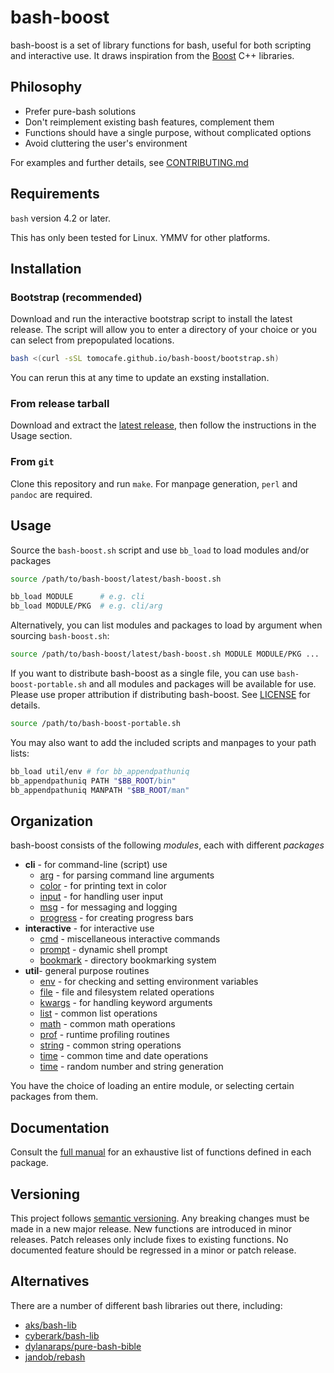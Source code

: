 # bash-boost

bash-boost is a set of library functions for bash, useful for both scripting and interactive use. It draws inspiration from the [Boost](https://boost.org) C++ libraries.

## Philosophy

- Prefer pure-bash solutions
- Don't reimplement existing bash features, complement them
- Functions should have a single purpose, without complicated options
- Avoid cluttering the user's environment

For examples and further details, see [CONTRIBUTING.md](CONTRIBUTING.md)

## Requirements

`bash` version 4.2 or later.

This has only been tested for Linux. YMMV for other platforms.

## Installation

### Bootstrap (recommended)

Download and run the interactive bootstrap script to install the latest release. The script will allow you to enter a directory of your choice or you can select from prepopulated locations.

```bash
bash <(curl -sSL tomocafe.github.io/bash-boost/bootstrap.sh)
```

You can rerun this at any time to update an exsting installation.

### From release tarball

Download and extract the [latest release](https://github.com/tomocafe/bash-boost/releases), then follow the instructions in the Usage section.

### From `git`

Clone this repository and run `make`. For manpage generation, `perl` and `pandoc` are required.

## Usage

Source the `bash-boost.sh` script and use `bb_load` to load modules and/or packages

```bash
source /path/to/bash-boost/latest/bash-boost.sh

bb_load MODULE      # e.g. cli
bb_load MODULE/PKG  # e.g. cli/arg
```

Alternatively, you can list modules and packages to load by argument when sourcing `bash-boost.sh`:

```bash
source /path/to/bash-boost/latest/bash-boost.sh MODULE MODULE/PKG ...
```

If you want to distribute bash-boost as a single file, you can use `bash-boost-portable.sh` and all modules and packages will be available for use. Please use proper attribution if distributing bash-boost. See [LICENSE](LICENSE) for details.

```bash
source /path/to/bash-boost-portable.sh
```

You may also want to add the included scripts and manpages to your path lists:

```bash
bb_load util/env # for bb_appendpathuniq
bb_appendpathuniq PATH "$BB_ROOT/bin"
bb_appendpathuniq MANPATH "$BB_ROOT/man"
```

## Organization

bash-boost consists of the following _modules_, each with different _packages_

- **cli** - for command-line (script) use
  - [arg](src/MANUAL.md#package-cliarg) - for parsing command line arguments
  - [color](src/MANUAL.md#package-clicolor) - for printing text in color
  - [input](src/MANUAL.md#package-cliinput) - for handling user input
  - [msg](src/MANUAL.md#package-climsg) - for messaging and logging
  - [progress](src/MANUAL.md#package-cliprogress) - for creating progress bars
- **interactive** - for interactive use
  - [cmd](src/MANUAL.md#package-interactivecmd) - miscellaneous interactive commands
  - [prompt](src/MANUAL.md#package-interactiveprompt) - dynamic shell prompt
  - [bookmark](src/MANUAL.md#package-interactivebookmark) - directory bookmarking system
- **util**- general purpose routines
  - [env](src/MANUAL.md#package-utilenv) - for checking and setting environment variables
  - [file](src/MANUAL.md#package-utilfile) - file and filesystem related operations
  - [kwargs](src/MANUAL.md#package-utilkwargs) - for handling keyword arguments
  - [list](src/MANUAL.md#package-utillist) - common list operations
  - [math](src/MANUAL.md#package-utilmath) - common math operations
  - [prof](src/MANUAL.md#package-utilprof) - runtime profiling routines
  - [string](src/MANUAL.md#package-utilstring) - common string operations
  - [time](src/MANUAL.md#package-utiltime) - common time and date operations
  - [time](src/MANUAL.md#package-utilrand) - random number and string generation

You have the choice of loading an entire module, or selecting certain packages from them.

## Documentation

Consult the [full manual](src/MANUAL.md) for an exhaustive list of functions defined in each package.

## Versioning

This project follows [semantic versioning](https://semver.org/). Any breaking changes must be made in a new major release. New functions are introduced in minor releases. Patch releases only include fixes to existing functions. No documented feature should be regressed in a minor or patch release.

## Alternatives

There are a number of different bash libraries out there, including:

- [aks/bash-lib](https://github.com/aks/bash-lib)
- [cyberark/bash-lib](https://github.com/cyberark/bash-lib)
- [dylanaraps/pure-bash-bible](https://github.com/dylanaraps/pure-bash-bible)
- [jandob/rebash](https://github.com/jandob/rebash)
